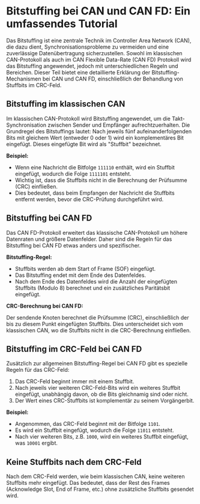 # Bitstuffing bei CAN und CAN FD: Ein umfassendes Tutorial

Das Bitstuffing ist eine zentrale Technik im Controller Area Network (CAN), die dazu dient, Synchronisationsprobleme zu vermeiden und eine zuverlässige Datenübertragung sicherzustellen. Sowohl im klassischen CAN-Protokoll als auch im CAN Flexible Data-Rate (CAN FD) Protokoll wird das Bitstuffing angewendet, jedoch mit unterschiedlichen Regeln und Bereichen. Dieser Teil bietet eine detaillierte Erklärung der Bitstuffing-Mechanismen bei CAN und CAN FD, einschließlich der Behandlung von Stuffbits im CRC-Feld.

## Bitstuffing im klassischen CAN

Im klassischen CAN-Protokoll wird Bitstuffing angewendet, um die Takt-Synchronisation zwischen Sender und Empfänger aufrechtzuerhalten. Die Grundregel des Bitstuffings lautet: Nach jeweils fünf aufeinanderfolgenden Bits mit gleichem Wert (entweder 0 oder 1) wird ein komplementäres Bit eingefügt. Dieses eingefügte Bit wird als "Stuffbit" bezeichnet.

**Beispiel:**

- Wenn eine Nachricht die Bitfolge `111110` enthält, wird ein Stuffbit eingefügt, wodurch die Folge `1111101` entsteht.
- Wichtig ist, dass die Stuffbits nicht in die Berechnung der Prüfsumme (CRC) einfließen.
- Dies bedeutet, dass beim Empfangen der Nachricht die Stuffbits entfernt werden, bevor die CRC-Prüfung durchgeführt wird.

## Bitstuffing bei CAN FD

Das CAN FD-Protokoll erweitert das klassische CAN-Protokoll um höhere Datenraten und größere Datenfelder. Daher sind die Regeln für das Bitstuffing bei CAN FD etwas anders und spezifischer.

**Bitstuffing-Regel:**

- Stuffbits werden ab dem Start of Frame (SOF) eingefügt.
- Das Bitstuffing endet mit dem Ende des Datenfeldes.
- Nach dem Ende des Datenfeldes wird die Anzahl der eingefügten Stuffbits (Modulo 8) berechnet und ein zusätzliches Paritätsbit eingefügt.

**CRC-Berechnung bei CAN FD:**

Der sendende Knoten berechnet die Prüfsumme (CRC), einschließlich der bis zu diesem Punkt eingefügten Stuffbits. Dies unterscheidet sich vom klassischen CAN, wo die Stuffbits nicht in die CRC-Berechnung einfließen.

## Bitstuffing im CRC-Feld bei CAN FD

Zusätzlich zur allgemeinen Bitstuffing-Regel bei CAN FD gibt es spezielle Regeln für das CRC-Feld:

1. Das CRC-Feld beginnt immer mit einem Stuffbit.
2. Nach jeweils vier weiteren CRC-Feld-Bits wird ein weiteres Stuffbit eingefügt, unabhängig davon, ob die Bits gleichnamig sind oder nicht.
3. Der Wert eines CRC-Stuffbits ist komplementär zu seinem Vorgängerbit.

**Beispiel:**

- Angenommen, das CRC-Feld beginnt mit der Bitfolge `1101`.
- Es wird ein Stuffbit eingefügt, wodurch die Folge `11011` entsteht.
- Nach vier weiteren Bits, z.B. `1000`, wird ein weiteres Stuffbit eingefügt, was `10001` ergibt.

## Keine Stuffbits nach dem CRC-Feld

Nach dem CRC-Feld werden, wie beim klassischen CAN, keine weiteren Stuffbits mehr eingefügt. Das bedeutet, dass der Rest des Frames (Acknowledge Slot, End of Frame, etc.) ohne zusätzliche Stuffbits gesendet wird.

